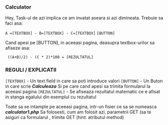 ### Calculator

Hey, Task-ul de azi implica ce am invatat aseara si azi dimineata. Trebuie sa faci asa:

``` A =[TEXTBOX] - B=[TEXTBOX] - C=[TEXTBOX] ```
```[BUTTON]```

Cand apesi pe [BUTTON], in aceeasi pagina, deasupra textbox-urilor sa afiseze asa:

``` ((A+B)/2) - (C * 2)*100 = [REZULTATUL]```

### REGULI / EXPLICATII

```[TEXTBOX]``` - Un text field in care sa poti introduce valori
```[BUTTON]``` - Un Buton in care scrie ***Calculeaza*** Si pe care cand apesi sa trimita formularul la aceeasi pagina
```[REZULTATUL]``` - Se afiseaza rezultatul matematic  ce e afisat in stanga egalului din exemplul cu rezultatul

Toate sa se intample pe aceeasi pagina, intr-un fisier ce sa se numeasca ***calculator1.php***
Sa folosesti, cum am folosit azi, parametrii GET (sa te asiguri ca formularul , trimite GET (hint: atributul method)
